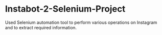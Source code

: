 # Instabot-2-Selenium-Project
Used Selenium automation tool to perform various operations on Instagram and to extract required information.
